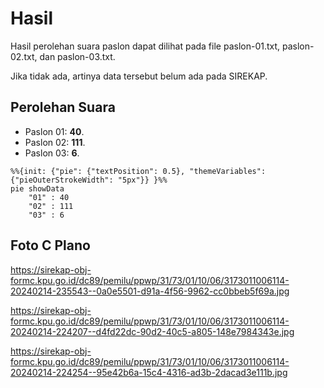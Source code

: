 # Hasil

Hasil perolehan suara paslon dapat dilihat pada file paslon-01.txt, paslon-02.txt, dan paslon-03.txt.

Jika tidak ada, artinya data tersebut belum ada pada SIREKAP.

## Perolehan Suara

 * Paslon 01: **40**.
 * Paslon 02: **111**.
 * Paslon 03: **6**.

```mermaid
%%{init: {"pie": {"textPosition": 0.5}, "themeVariables": {"pieOuterStrokeWidth": "5px"}} }%%
pie showData
    "01" : 40
    "02" : 111
    "03" : 6
```
## Foto C Plano

https://sirekap-obj-formc.kpu.go.id/dc89/pemilu/ppwp/31/73/01/10/06/3173011006114-20240214-235543--0a0e5501-d91a-4f56-9962-cc0bbeb5f69a.jpg

https://sirekap-obj-formc.kpu.go.id/dc89/pemilu/ppwp/31/73/01/10/06/3173011006114-20240214-224207--d4fd22dc-90d2-40c5-a805-148e7984343e.jpg

https://sirekap-obj-formc.kpu.go.id/dc89/pemilu/ppwp/31/73/01/10/06/3173011006114-20240214-224254--95e42b6a-15c4-4316-ad3b-2dacad3e111b.jpg
